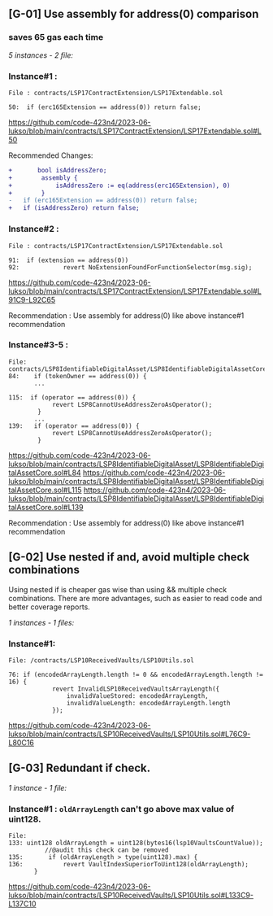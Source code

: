 ## [G-01] Use assembly for address(0) comparison

### saves 65 gas each time

_5 instances - 2 file:_

### Instance#1 :

```solidity
File : contracts/LSP17ContractExtension/LSP17Extendable.sol

50:  if (erc165Extension == address(0)) return false;
```

https://github.com/code-423n4/2023-06-lukso/blob/main/contracts/LSP17ContractExtension/LSP17Extendable.sol#L50

Recommended Changes:

```diff
+       bool isAddressZero;
+        assembly {
+            isAddressZero := eq(address(erc165Extension), 0)
+        }
-   if (erc165Extension == address(0)) return false;
+   if (isAddressZero) return false;
```

### Instance#2 :

```solidity
File : contracts/LSP17ContractExtension/LSP17Extendable.sol

91:  if (extension == address(0))
92:            revert NoExtensionFoundForFunctionSelector(msg.sig);

```

https://github.com/code-423n4/2023-06-lukso/blob/main/contracts/LSP17ContractExtension/LSP17Extendable.sol#L91C9-L92C65

Recommendation : Use assembly for address(0) like above instance#1 recommendation

### Instance#3-5 :

```soldity
File: contracts/LSP8IdentifiableDigitalAsset/LSP8IdentifiableDigitalAssetCore.sol
84:    if (tokenOwner == address(0)) {
       ...

115:  if (operator == address(0)) {
            revert LSP8CannotUseAddressZeroAsOperator();
        }
       ...
139:   if (operator == address(0)) {
            revert LSP8CannotUseAddressZeroAsOperator();
        }
```

https://github.com/code-423n4/2023-06-lukso/blob/main/contracts/LSP8IdentifiableDigitalAsset/LSP8IdentifiableDigitalAssetCore.sol#L84
https://github.com/code-423n4/2023-06-lukso/blob/main/contracts/LSP8IdentifiableDigitalAsset/LSP8IdentifiableDigitalAssetCore.sol#L115
https://github.com/code-423n4/2023-06-lukso/blob/main/contracts/LSP8IdentifiableDigitalAsset/LSP8IdentifiableDigitalAssetCore.sol#L139

Recommendation : Use assembly for address(0) like above instance#1 recommendation

## [G-02] Use nested if and, avoid multiple check combinations

Using nested if is cheaper gas wise than using && multiple check combinations. There are more advantages, such as easier to read code and better coverage reports.

_1 instances - 1 files:_

### Instance#1:

```solidity
File: /contracts/LSP10ReceivedVaults/LSP10Utils.sol

76: if (encodedArrayLength.length != 0 && encodedArrayLength.length != 16) {
            revert InvalidLSP10ReceivedVaultsArrayLength({
                invalidValueStored: encodedArrayLength,
                invalidValueLength: encodedArrayLength.length
            });
```

https://github.com/code-423n4/2023-06-lukso/blob/main/contracts/LSP10ReceivedVaults/LSP10Utils.sol#L76C9-L80C16

## [G-03] Redundant if check.

_1 instance - 1 file:_

### Instance#1 : `oldArrayLength` can't go above max value of uint128.

```solidity
File:
133: uint128 oldArrayLength = uint128(bytes16(lsp10VaultsCountValue));
          //@audit this check can be removed
135:       if (oldArrayLength > type(uint128).max) {
136:           revert VaultIndexSuperiorToUint128(oldArrayLength);
       }
```

https://github.com/code-423n4/2023-06-lukso/blob/main/contracts/LSP10ReceivedVaults/LSP10Utils.sol#L133C9-L137C10
